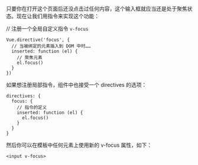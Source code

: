 只要你在打开这个页面后还没点击过任何内容，这个输入框就应当还是处于聚焦状态。现在让我们用指令来实现这个功能：

// 注册一个全局自定义指令 `v-focus`
```
Vue.directive('focus', {
  // 当被绑定的元素插入到 DOM 中时……
  inserted: function (el) {
    // 聚焦元素
    el.focus()
  }
})
```

如果想注册局部指令，组件中也接受一个 directives 的选项：
```
directives: {
  focus: {
    // 指令的定义
    inserted: function (el) {
      el.focus()
    }
  }
}
```
然后你可以在模板中任何元素上使用新的 v-focus 属性，如下：
```
<input v-focus>
```